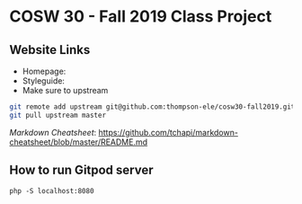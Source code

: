 # COSW 30 - Fall 2019 Class Project #

## Website Links ##
* Homepage:
* Styleguide:
* Make sure to upstream

```bash
git remote add upstream git@github.com:thompson-ele/cosw30-fall2019.git
git pull upstream master
```

_Markdown Cheatsheet_: https://github.com/tchapi/markdown-cheatsheet/blob/master/README.md

## How to run Gitpod server ##
`php -S localhost:8080`